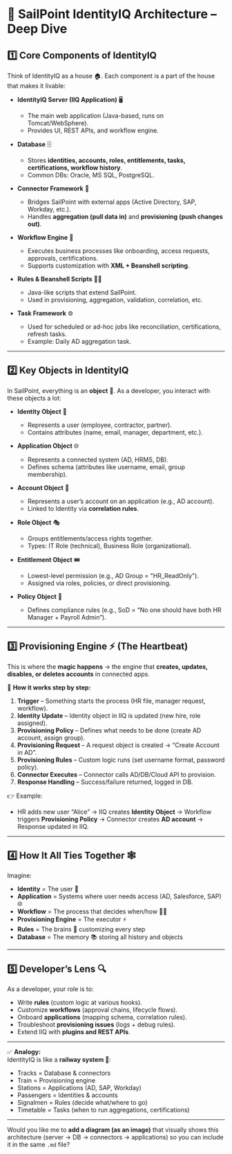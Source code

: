 

# 🧩 SailPoint IdentityIQ Architecture – Deep Dive  

## 1️⃣ Core Components of IdentityIQ  
Think of IdentityIQ as a house 🏠. Each component is a part of the house that makes it livable:  

- **IdentityIQ Server (IIQ Application)** 🖥️  
  - The main web application (Java-based, runs on Tomcat/WebSphere).  
  - Provides UI, REST APIs, and workflow engine.  

- **Database** 🗄️  
  - Stores **identities, accounts, roles, entitlements, tasks, certifications, workflow history**.  
  - Common DBs: Oracle, MS SQL, PostgreSQL.  

- **Connector Framework** 🔗  
  - Bridges SailPoint with external apps (Active Directory, SAP, Workday, etc.).  
  - Handles **aggregation (pull data in)** and **provisioning (push changes out)**.  

- **Workflow Engine** 🔄  
  - Executes business processes like onboarding, access requests, approvals, certifications.  
  - Supports customization with **XML + Beanshell scripting**.  

- **Rules & Beanshell Scripts** 🧑‍💻  
  - Java-like scripts that extend SailPoint.  
  - Used in provisioning, aggregation, validation, correlation, etc.  

- **Task Framework** ⚙️  
  - Used for scheduled or ad-hoc jobs like reconciliation, certifications, refresh tasks.  
  - Example: Daily AD aggregation task.  

---

## 2️⃣ Key Objects in IdentityIQ  
In SailPoint, everything is an **object** 🔮. As a developer, you interact with these objects a lot:  

- **Identity Object** 👤  
  - Represents a user (employee, contractor, partner).  
  - Contains attributes (name, email, manager, department, etc.).  

- **Application Object** 🌐  
  - Represents a connected system (AD, HRMS, DB).  
  - Defines schema (attributes like username, email, group membership).  

- **Account Object** 🔑  
  - Represents a user’s account on an application (e.g., AD account).  
  - Linked to Identity via **correlation rules**.  

- **Role Object** 🎭  
  - Groups entitlements/access rights together.  
  - Types: IT Role (technical), Business Role (organizational).  

- **Entitlement Object** 🎟️  
  - Lowest-level permission (e.g., AD Group = "HR_ReadOnly").  
  - Assigned via roles, policies, or direct provisioning.  

- **Policy Object** 📜  
  - Defines compliance rules (e.g., SoD = “No one should have both HR Manager + Payroll Admin”).  

---

## 3️⃣ Provisioning Engine ⚡ (The Heartbeat)  
This is where the **magic happens** → the engine that **creates, updates, disables, or deletes accounts** in connected apps.  

📌 **How it works step by step:**  
1. **Trigger** – Something starts the process (HR file, manager request, workflow).  
2. **Identity Update** – Identity object in IIQ is updated (new hire, role assigned).  
3. **Provisioning Policy** – Defines what needs to be done (create AD account, assign group).  
4. **Provisioning Request** – A request object is created → “Create Account in AD”.  
5. **Provisioning Rules** – Custom logic runs (set username format, password policy).  
6. **Connector Executes** – Connector calls AD/DB/Cloud API to provision.  
7. **Response Handling** – Success/failure returned, logged in DB.  

👉 Example:  
- HR adds new user “Alice” → IIQ creates **Identity Object** → Workflow triggers **Provisioning Policy** → Connector creates **AD account** → Response updated in IIQ.  

---

## 4️⃣ How It All Ties Together 🕸️  

Imagine:  
- **Identity** = The user 👩  
- **Application** = Systems where user needs access (AD, Salesforce, SAP) 🌐  
- **Workflow** = The process that decides when/how 👩‍⚖️  
- **Provisioning Engine** = The executor ⚡  
- **Rules** = The brains 🧠 customizing every step  
- **Database** = The memory 📚 storing all history and objects  

---

## 5️⃣ Developer’s Lens 🔍  

As a developer, your role is to:  
- Write **rules** (custom logic at various hooks).  
- Customize **workflows** (approval chains, lifecycle flows).  
- Onboard **applications** (mapping schema, correlation rules).  
- Troubleshoot **provisioning issues** (logs + debug rules).  
- Extend IIQ with **plugins and REST APIs**.  

---

✅ **Analogy:**  
IdentityIQ is like a **railway system 🚂**:  
- Tracks = Database & connectors  
- Train = Provisioning engine  
- Stations = Applications (AD, SAP, Workday)  
- Passengers = Identities & accounts  
- Signalmen = Rules (decide what/where to go)  
- Timetable = Tasks (when to run aggregations, certifications)  


---

Would you like me to **add a diagram (as an image)** that visually shows this architecture (server → DB → connectors → applications) so you can include it in the same `.md` file?

